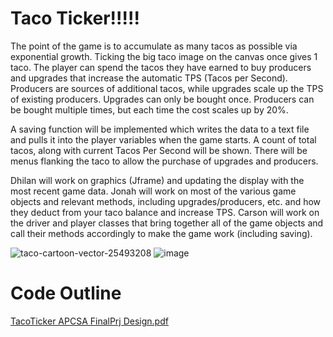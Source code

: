# Taco Ticker!!!!!
The point of the game is to accumulate as many tacos as possible via exponential growth. Ticking the big taco image on the canvas once gives 1 taco. The player can spend the tacos they have earned to buy producers and upgrades that increase the automatic TPS (Tacos per Second). Producers are sources of additional tacos, while upgrades scale up the TPS of existing producers. Upgrades can only be bought once. Producers can be bought multiple times, but each time the cost scales up by 20%. 

A saving function will be implemented which writes the data to a text file and pulls it into the player variables when the game starts. A count of total tacos, along with current Tacos Per Second will be shown. There will be menus flanking the taco to allow the purchase of upgrades and producers.

Dhilan will work on graphics (Jframe) and updating the display with the most recent game data. Jonah will work on most of the various game objects and relevant methods, including upgrades/producers, etc. and how they deduct from your taco balance and increase TPS. Carson will work on the driver and player classes that bring together all of the game objects and call their methods accordingly to make the game work (including saving).

![taco-cartoon-vector-25493208](https://user-images.githubusercontent.com/57341597/168159836-99a55c94-536e-4786-b14a-41fb90b1d353.jpg)
![image](https://user-images.githubusercontent.com/57341597/168159994-4c5ccfc3-8e17-4dab-b56d-22d610aaa2da.png)

# Code Outline

[TacoTicker APCSA FinalPrj Design.pdf](https://github.com/carchiav/TacoTicker/files/8682274/TacoTicker.APCSA.FinalPrj.Design.pdf)
